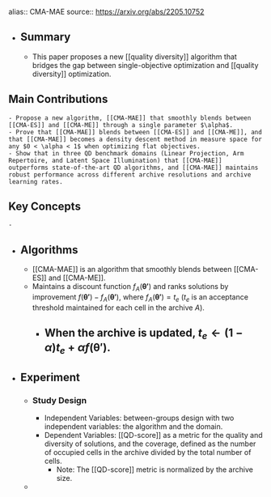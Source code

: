 alias:: CMA-MAE
source:: https://arxiv.org/abs/2205.10752

- ## Summary
	- This paper proposes a new [[quality diversity]] algorithm that bridges the gap between single-objective optimization and [[quality diversity]] optimization.
## Main Contributions
	- Propose a new algorithm, [[CMA-MAE]] that smoothly blends between [[CMA-ES]] and [[CMA-ME]] through a single parameter $\alpha$.
	- Prove that [[CMA-MAE]] blends between [[CMA-ES]] and [[CMA-ME]], and that [[CMA-MAE]] becomes a density descent method in measure space for any $0 < \alpha < 1$ when optimizing flat objectives.
	- Show that in three QD benchmark domains (Linear Projection, Arm Repertoire, and Latent Space Illumination) that [[CMA-MAE]] outperforms state-of-the-art QD algorithms, and [[CMA-MAE]] maintains robust performance across different archive resolutions and archive learning rates.
## Key Concepts
	-
- ## Algorithms
	- [[CMA-MAE]] is an algorithm that smoothly blends between [[CMA-ES]] and [[CMA-ME]].
	- Maintains a discount function $f_A(\bm{\theta'})$ and ranks solutions by improvement $f(\bm{\theta'}) - f_A(\bm{\theta'})$, where $f_A(\bm{\theta'}) = t_e$ ($t_e$ is an acceptance threshold maintained for each cell in the archive $A$).
		- When the archive is updated, $t_e \gets (1 - \alpha) t_e + \alpha f(\bm{\theta'})$.
			-
- ## Experiment
	- ### Study Design
		- Independent Variables: between-groups design with two independent variables: the algorithm and the domain.
		- Dependent Variables: [[QD-score]] as a metric for the quality and diversity of solutions, and the coverage, defined as the number of occupied cells in the archive divided by the total number of cells.
			- Note: The [[QD-score]] metric is normalized by the archive size.
	-